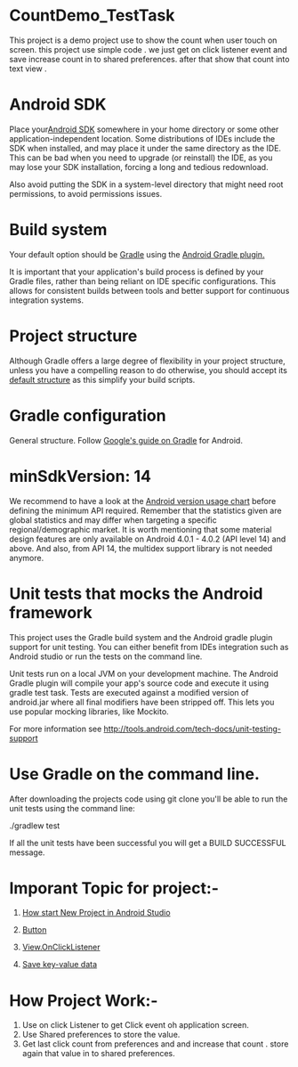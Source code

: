 # CountDemo_TestTask
This project is a demo project use to show the count when user touch on screen. this project use simple code . we just get on click listener event and save increase count in to shared preferences. after that show that count into text view .

# Android SDK
Place your<a href="https://developer.android.com/studio?pkg=tools">Android SDK</a>  somewhere in your home directory or some other application-independent location. Some distributions of IDEs include the SDK when installed, and may place it under the same directory as the IDE. This can be bad when you need to upgrade (or reinstall) the IDE, as you may lose your SDK installation, forcing a long and tedious redownload.

Also avoid putting the SDK in a system-level directory that might need root permissions, to avoid permissions issues.

# Build system
Your default option should be <a href="https://gradle.org/">Gradle</a> using the <a href="https://developer.android.com/studio/build/index.html">Android Gradle plugin.</a>

It is important that your application's build process is defined by your Gradle files, rather than being reliant on IDE specific configurations.
 This allows for consistent builds between tools and better support for continuous integration systems.

# Project structure
Although Gradle offers a large degree of flexibility in your project structure, unless you have a compelling reason to do otherwise,
 you should accept its <a href="https://developer.android.com/studio/build/index.html#sourcesets">default structure</a> as this simplify your build scripts.

# Gradle configuration
General structure. Follow <a href="https://developer.android.com/studio/build/index.html">Google's guide on Gradle</a> for Android.



# minSdkVersion: 14
 We recommend to have a look at the <a href="https://developer.android.com/about/dashboards/index.html#Platform">Android version usage chart</a> before defining the minimum API required.
 Remember that the statistics given are global statistics and may differ when targeting a specific regional/demographic market.
 It is worth mentioning that some material design features are only available on Android 4.0.1 - 4.0.2 (API level 14) and above.
 And also, from API 14, the multidex support library is not needed anymore.

 # Unit tests that mocks the Android framework

 This project uses the Gradle build system and the Android gradle plugin support for unit testing. You can either benefit from IDEs integration such as Android studio or run the tests on the command line.

 Unit tests run on a local JVM on your development machine. The Android Gradle plugin will compile your app's source code and execute it using gradle test task. Tests are executed against a modified version of android.jar where all final modifiers have been stripped off. This lets you use popular mocking libraries, like Mockito.

 For more information see <a href=" http://tools.android.com/tech-docs/unit-testing-support">http://tools.android.com/tech-docs/unit-testing-support</a>

 # Use Gradle on the command line.

 After downloading the projects code using git clone you'll be able to run the unit tests using the command line:

 ./gradlew test

 If all the unit tests have been successful you will get a BUILD SUCCESSFUL message.

 # Imporant Topic for project:-
1.  <a href="https://developer.android.com/studio/projects/create-project">How start New Project in Android Studio</a>

2.  <a href="https://developer.android.com/reference/android/widget/Button">Button</a>

3.  <a href="https://developer.android.com/reference/android/view/View.OnClickListener">View.OnClickListener</a>

4.  <a href="https://developer.android.com/training/data-storage/shared-preferences">Save key-value data</a>


 # How Project Work:-
 1. Use on click Listener to get Click event oh application screen.
 2. Use Shared preferences to store the value.
 3. Get last click count from preferences and and increase that count . store again that value in to shared preferences.


